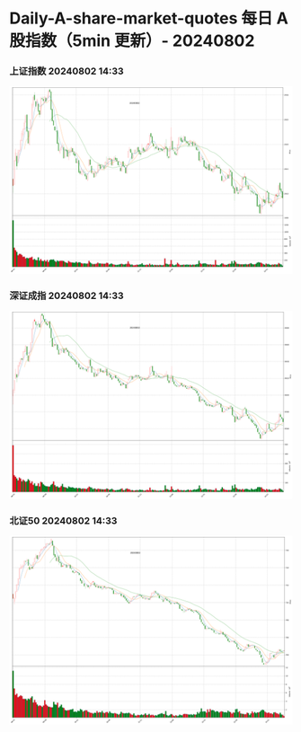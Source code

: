 
# Daily-A-share-market-quotes 每日 A 股指数（5min 更新）- 20240802

### 上证指数 20240802 14:33
![](./fig/2024/8/20240802-sh000001.png)

### 深证成指 20240802 14:33
![](./fig/2024/8/20240802-sz399001.png)

### 北证50 20240802 14:33
![](./fig/2024/8/20240802-bj899050.png)
